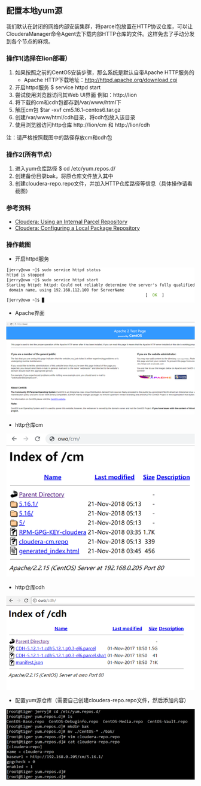 ## 配置本地yum源
我们默认在封闭的网络内部安装集群，将parcel包放置在HTTP协议仓库，可以让ClouderaManager命令Agent去下载内部HTTP仓库的文件。这样免去了手动分发到各个节点的麻烦。

### 操作1(选择在lion部署）
1. 如果按照之前的CentOS安装步骤，那么系统是默认自带Apache HTTP服务的
	- Apache HTTP下载地址：http://httpd.apache.org/download.cgi
2. 开启httpd服务 $ service httpd start
3. 尝试使用浏览器访问其Web UI界面 例如：http://lion
4. 将下载的cm和cdh包都存到/var/www/html下
5. 解压cm包 $tar -xvf cm5.16.1-centos6.tar.gz
6. 创建/var/www/html/cdh目录，将cdh包放入该目录
7. 使用浏览器访问http仓库 http://lion/cm 和 http://lion/cdh

注：请严格按照截图中的路径存放cm和cdh包

### 操作2(所有节点）
1. 进入yum仓库路径 $ cd /etc/yum.repos.d/
2. 创建备份目录bak，将原仓库文件放入其中
3. 创建cloudera-repo.repo文件，并加入HTTP仓库路径等信息（具体操作请看截图）

### 参考资料
- [Cloudera: Using an Internal Parcel Repository](https://www.cloudera.com/documentation/enterprise/latest/topics/cm_ig_create_local_parcel_repo.html)
- [Cloudera: Configuring a Local Package Repository](https://www.cloudera.com/documentation/enterprise/latest/topics/cm_ig_create_local_package_repo.html)

### 操作截图
- 开启httpd服务

![开启httpd服务](./httpd_start.png)

- Apache界面

![Apache界面](./http_web_ui.png)

- http仓库cm

![http仓库cm](./http_cm.png)

- http仓库cdh

![http仓库cdh](./http_cdh.png)

- 配置yum源仓库（需要自己创建cloudera-repo.repo文件，然后添加内容）

![配置yum源仓库](./conf_yum_repo.PNG)
